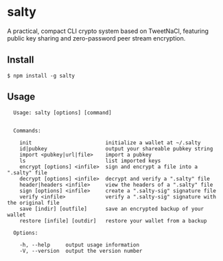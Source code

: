 salty
=====

A practical, compact CLI crypto system based on TweetNaCl, featuring public key sharing and zero-password peer stream encryption.

## Install

```
$ npm install -g salty
```

## Usage

```
  Usage: salty [options] [command]


  Commands:

    init                        initialize a wallet at ~/.salty
    id|pubkey                   output your shareable pubkey string
    import <pubkey|url|file>    import a pubkey
    ls                          list imported keys
    encrypt [options] <infile>  sign and encrypt a file into a ".salty" file
    decrypt [options] <infile>  decrypt and verify a ".salty" file
    header|headers <infile>     view the headers of a ".salty" file
    sign [options] <infile>     create a ".salty-sig" signature file
    verify <infile>             verify a ".salty-sig" signature with the original file
    save [indir] [outfile]      save an encrypted backup of your wallet
    restore [infile] [outdir]   restore your wallet from a backup

  Options:

    -h, --help     output usage information
    -V, --version  output the version number
```
